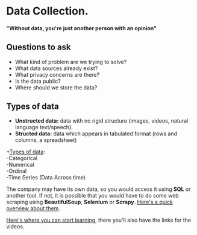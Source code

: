 # Data Collection.
#### "Without data, you're just another person with an opinion"

## Questions to ask
* What kind of problem are we trying to solve?
* What data sources already exist?
* What privacy concerns are there?
* Is the data public?
* Where should we store the data?

## Types of data
- **Unstructed data:** data with no rigid structure (images, videos, natural language text/speech).
- **Structed data:** data which appears in tabulated format (rows and columns, a spreadsheet)

+[Types of data](https://towardsdatascience.com/data-types-in-statistics-347e152e8bee):<br>
 -Categorical<br>
 -Numerical<br>
 -Ordinal<br>
 -Time Series (Data Across time)<br>

The company may have its own data, so you would access it using **SQL** or another tool. If not, it is possible that you would have to do some web scraping using **BeautifulSoup**, **Selenium** or **Scrapy**. [Here's a quick overview about them](https://www.youtube.com/watch?v=zucvHSQsKHA).

[Here's where you can start learning](https://github.com/pauloreis-ds/Paulo-Reis-Data-Science/tree/master/1%20-%20Data%20Collection), there you'll also have the links for the videos.
